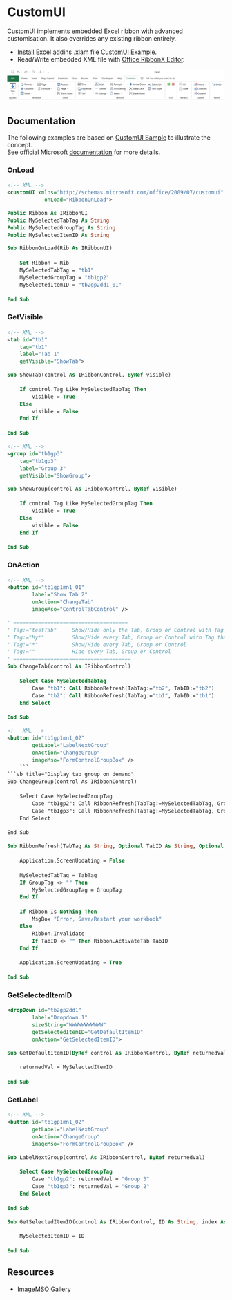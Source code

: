 # CustomUI
CustomUI implements embedded Excel ribbon with advanced customisation. It also overrides any existing ribbon entirely.

- [Install] Excel addins .xlam file [CustomUI Example](https://github.com/therepos/msexcel/blob/main/apps/xlam/customui-example.xlam). 
- Read/Write embedded XML file with [Office RibbonX Editor](https://github.com/fernandreu/office-ribbonx-editor).

![Features](/img/img-commonaddin-tabmain.png)

## Documentation

The following examples are based on [CustomUI Sample](https://github.com/therepos/msexcel/blob/main/apps/xlam/customui-sample.xlam) to illustrate the concept.  
See official Microsoft [documentation](https://docs.microsoft.com/en-us/office/dev/add-ins/excel/excel-add-ins-overview) for more details.

### OnLoad

```xml title="Initialise state of controls on load"
<!-- XML -->
<customUI xmlns="http://schemas.microsoft.com/office/2009/07/customui" 
            onLoad="RibbonOnLoad">
```
```vb title="Declare global variables and object"
Public Ribbon As IRibbonUI
Public MySelectedTabTag As String
Public MySelectedGroupTag As String
Public MySelectedItemID As String
```
```vb title="Initialise the ribbon"
Sub RibbonOnLoad(Rib As IRibbonUI)

    Set Ribbon = Rib
    MySelectedTabTag = "tb1"
    MySelectedGroupTag = "tb1gp2"
    MySelectedItemID = "tb2gp2dd1_01"
    
End Sub
```
### GetVisible

```xml title="Generate visible attribute of tab control, dynamically"
<!-- XML -->
<tab id="tb1" 
    tag="tb1" 
    label="Tab 1" 
    getVisible="ShowTab">
```
```vb title="Set visible attribute of tab control based on the MySelectedTabTag"
Sub ShowTab(control As IRibbonControl, ByRef visible)

    If control.Tag Like MySelectedTabTag Then
        visible = True
    Else
        visible = False
    End If

End Sub
```
```xml title="Generate visible attribute of group control, dynamically"
<!-- XML -->
<group id="tb1gp3" 
    tag="tb1gp3" 
    label="Group 3" 
    getVisible="ShowGroup">
```
```vb title="Set visible attribute of group control based on the MySelectedGroupTag"
Sub ShowGroup(control As IRibbonControl, ByRef visible)

    If control.Tag Like MySelectedGroupTag Then
        visible = True
    Else
        visible = False
    End If

End Sub
```

### OnAction

```xml title="Execute change of tab"
<!-- XML -->
<button id="tb1gp1mn1_01" 
        label="Show Tab 2" 
        onAction="ChangeTab" 
        imageMso="ControlTabControl" />
```
```vb title="Display ribbon tab on demand"
' =====================================
' Tag:="testTab"     Show/Hide only the Tab, Group or Control with Tag "testTab"
' Tag:="My*"         Show/Hide every Tab, Group or Control with Tag that starts with "My"
' Tag:="*"           Show/Hide every Tab, Group or Control
' Tag:=""            Hide every Tab, Group or Control
' ======================================
Sub ChangeTab(control As IRibbonControl)
    
    Select Case MySelectedTabTag
        Case "tb1": Call RibbonRefresh(TabTag:="tb2", TabID:="tb2")
        Case "tb2": Call RibbonRefresh(TabTag:="tb1", TabID:="tb1")
    End Select

End Sub
```

```xml title="Execute change of group"
<!-- XML -->
<button id="tb1gp1mn1_02" 
        getLabel="LabelNextGroup"
        onAction="ChangeGroup"
        imageMso="FormControlGroupBox" />
    ```
```vb title="Display tab group on demand"
Sub ChangeGroup(control As IRibbonControl)

    Select Case MySelectedGroupTag
        Case "tb1gp2": Call RibbonRefresh(TabTag:=MySelectedTabTag, GroupTag:="tb1gp3")
        Case "tb1gp3": Call RibbonRefresh(TabTag:=MySelectedTabTag, GroupTag:="tb1gp2")
    End Select
    
End Sub
```

```vb title="Refresh the ribbon"
Sub RibbonRefresh(TabTag As String, Optional TabID As String, Optional GroupTag As String)

    Application.ScreenUpdating = False

    MySelectedTabTag = TabTag
    If GroupTag <> "" Then
        MySelectedGroupTag = GroupTag
    End If
    
    If Ribbon Is Nothing Then
        MsgBox "Error, Save/Restart your workbook"
    Else
        Ribbon.Invalidate
        If TabID <> "" Then Ribbon.ActivateTab TabID
    End If

    Application.ScreenUpdating = True
    
End Sub
```

### GetSelectedItemID

```xml title="Generate the default selected item of a dropdown control, dynamically"
<dropDown id="tb2gp2dd1" 
        label="Dropdown 1" 
        sizeString="WWWWWWWWWWW" 
        getSelectedItemID="GetDefaultItemID" 
        onAction="GetSelectedItemID">
```
```vb title="Get default item to display by ID"
Sub GetDefaultItemID(ByRef control As IRibbonControl, ByRef returnedVal As Variant)

    returnedVal = MySelectedItemID
    
End Sub
```

### GetLabel

```xml title="Generate label attribute of control, dynamically"
<!-- XML -->
<button id="tb1gp1mn1_02" 
        getLabel="LabelNextGroup"
        onAction="ChangeGroup"
        imageMso="FormControlGroupBox" />
```
```vb title="Generate button label based on the opposite state to MySelectedGroupTag"
Sub LabelNextGroup(control As IRibbonControl, ByRef returnedVal)

    Select Case MySelectedGroupTag
        Case "tb1gp2": returnedVal = "Group 3"
        Case "tb1gp3": returnedVal = "Group 2"
    End Select

End Sub
```

```vb title="Get user selected item by ID"
Sub GetSelectedItemID(control As IRibbonControl, ID As String, index As Integer)

    MySelectedItemID = ID

End Sub
```  

## Resources
- [ImageMSO Gallery](https://bert-toolkit.com/imagemso-list.html)

<!-- Links -->

[Install]: https://support.microsoft.com/en-us/office/add-or-remove-add-ins-in-excel-0af570c4-5cf3-4fa9-9b88-403625a0b460#:~:text=COM%20add%2Din-,Click%20the%20File%20tab%2C%20click%20Options%2C%20and%20then%20click%20the,install%2C%20and%20then%20click%20OK.